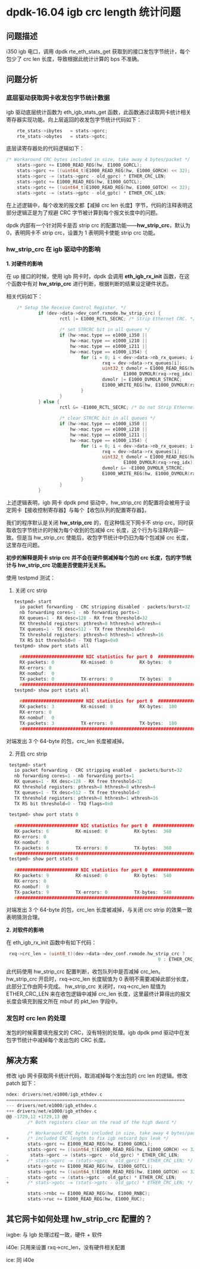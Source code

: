 # dpdk-16.04 igb crc length 统计问题
## 问题描述

i350 igb 电口，调用 dpdk rte_eth_stats_get 获取到的接口发包字节统计，每个包少了 crc len 长度，导致根据此统计计算的 bps 不准确。

## 问题分析

### 底层驱动获取网卡收发包字节统计数据

igb 驱动底层统计函数为 eth_igb_stats_get 函数，此函数通过读取网卡统计相关寄存器实现功能。向上层返回的收发包字节统计代码如下：

```c
	rte_stats->ibytes   = stats->gorc;
	rte_stats->obytes   = stats->gotc;
```

底层读寄存器处的代码逻辑如下：

```c
/* Workaround CRC bytes included in size, take away 4 bytes/packet */
	stats->gorc += E1000_READ_REG(hw, E1000_GORCL);
	stats->gorc += ((uint64_t)E1000_READ_REG(hw, E1000_GORCH) << 32);
	stats->gorc -= (stats->gprc - old_gprc) * ETHER_CRC_LEN;
	stats->gotc += E1000_READ_REG(hw, E1000_GOTCL);
	stats->gotc += ((uint64_t)E1000_READ_REG(hw, E1000_GOTCH) << 32);
	stats->gotc -= (stats->gptc - old_gptc) * ETHER_CRC_LEN;
```

在上述逻辑中，每个收发的报文都【减掉 crc len 长度】字节，代码的注释表明这部分逻辑正是为了规避 CRC 字节被计算到每个报文长度中的问题。

dpdk 内部有一个针对网卡是否 strip crc 的配置功能——**hw_strip_crc**，默认为 0，表明网卡不 strip crc，设置为 1 表明网卡使能 strip crc 功能。

### hw_strip_crc 在 igb 驱动中的影响
**1. 对硬件的影响**
    
   在 up 接口的时候，使用 igb 网卡时，dpdk 会调用 **eth_igb_rx_init** 函数，在这个函数中有对 **hw_strip_crc** 进行判断，根据判断的结果设定硬件状态。
    
   相关代码如下：

```c
    /* Setup the Receive Control Register. */
            if (dev->data->dev_conf.rxmode.hw_strip_crc) {
                    rctl |= E1000_RCTL_SECRC; /* Strip Ethernet CRC. */
    
                    /* set STRCRC bit in all queues */
                    if (hw->mac.type == e1000_i350 ||
                        hw->mac.type == e1000_i210 ||
                        hw->mac.type == e1000_i211 ||
                        hw->mac.type == e1000_i354) {
                            for (i = 0; i < dev->data->nb_rx_queues; i++) {
                                    rxq = dev->data->rx_queues[i];
                                    uint32_t dvmolr = E1000_READ_REG(hw,
                                            E1000_DVMOLR(rxq->reg_idx));
                                    dvmolr |= E1000_DVMOLR_STRCRC;
                                    E1000_WRITE_REG(hw, E1000_DVMOLR(rxq->reg_idx), dvmolr);
                            }
                    }
            } else {
                    rctl &= ~E1000_RCTL_SECRC; /* Do not Strip Ethernet CRC. */
    
                    /* clear STRCRC bit in all queues */
                    if (hw->mac.type == e1000_i350 ||
                        hw->mac.type == e1000_i210 ||
                        hw->mac.type == e1000_i211 ||
                        hw->mac.type == e1000_i354) {
                            for (i = 0; i < dev->data->nb_rx_queues; i++) {
                                    rxq = dev->data->rx_queues[i];
                                    uint32_t dvmolr = E1000_READ_REG(hw,
                                            E1000_DVMOLR(rxq->reg_idx));
                                    dvmolr &= ~E1000_DVMOLR_STRCRC;
                                    E1000_WRITE_REG(hw, E1000_DVMOLR(rxq->reg_idx), dvmolr);
                            }
                    }
            }
```

上述逻辑表明，igb 网卡 dpdk pmd 驱动中，hw_strip_crc 的配置将会被用于设定网卡【接收控制寄存器】与每个【收包队列的配置寄存器】。
    
我们的程序默认是关闭 **hw_strip_crc** 的，在这种情况下网卡不 strip crc，同时获取收包字节统计的时候为每个收到的包减掉 crc 长度，这个行为与注释内容一致。但是当 hw_strip_crc 使能后，收包字节统计中仍旧为每个包减掉 crc 长度，这里存在问题。
    
   **初步的解释是网卡 strip crc 并不会在硬件侧减掉每个包的 crc 长度，包的字节统计与 hw_strip_crc 功能是否使能并无关系。**
    
   使用 testpmd 测试：
    
   1. 关闭 crc strip

 ```c
    testpmd> start
      io packet forwarding - CRC stripping disabled - packets/burst=32
      nb forwarding cores=1 - nb forwarding ports=1
      RX queues=1 - RX desc=128 - RX free threshold=32
      RX threshold registers: pthresh=8 hthresh=8 wthresh=4
      TX queues=1 - TX desc=512 - TX free threshold=0
      TX threshold registers: pthresh=8 hthresh=1 wthresh=16
      TX RS bit threshold=0 - TXQ flags=0x0
    testpmd> show port stats all
    
      ######################## NIC statistics for port 0  ########################
      RX-packets: 0          RX-missed: 0          RX-bytes:  0
      RX-errors: 0
      RX-nombuf:  0
      TX-packets: 0          TX-errors: 0          TX-bytes:  0
      ############################################################################
    testpmd> show port stats all
    
      ######################## NIC statistics for port 0  ########################
      RX-packets: 3          RX-missed: 0          RX-bytes:  180
      RX-errors: 0
      RX-nombuf:  0
      TX-packets: 3          TX-errors: 0          TX-bytes:  180
      ############################################################################
 ```

   对端发出 3 个 64-byte 的包，crc_len 长度被减掉。
    
   2. 开启 crc strip

   ```c
    testpmd> start
      io packet forwarding - CRC stripping enabled - packets/burst=32
      nb forwarding cores=1 - nb forwarding ports=1
      RX queues=1 - RX desc=128 - RX free threshold=32
      RX threshold registers: pthresh=8 hthresh=8 wthresh=4
      TX queues=1 - TX desc=512 - TX free threshold=0
      TX threshold registers: pthresh=8 hthresh=1 wthresh=16
      TX RS bit threshold=0 - TXQ flags=0x0
    
    testpmd> show port stats 0
    
      ######################## NIC statistics for port 0  ########################
      RX-packets: 6          RX-missed: 0          RX-bytes:  360
      RX-errors: 0
      RX-nombuf:  0
      TX-packets: 6          TX-errors: 0          TX-bytes:  360
      ############################################################################
    testpmd> show port stats 0
    
      ######################## NIC statistics for port 0  ########################
      RX-packets: 9          RX-missed: 0          RX-bytes:  540
      RX-errors: 0
      RX-nombuf:  0
      TX-packets: 9          TX-errors: 0          TX-bytes:  540
      ############################################################################
   ```

   对端发出 3 个 64-byte 的包，crc_len 长度被减掉，与关闭 crc strip 的效果一致表明猜测合理。
    
**2. 对软件的影响**
    
   在 eth_igb_rx_init  函数中有如下代码：
    
   ```c
    rxq->crc_len = (uint8_t)(dev->data->dev_conf.rxmode.hw_strip_crc ?
                                                            0 : ETHER_CRC_LEN);
   ```

   此代码使用 hw_strip_crc 配置判断，收包队列中是否减掉 crc_len。
   hw_strip_crc 开启时，rxq->crc_len 长度赋值为 0 表明不需要减掉此部分长度，此部分工作由网卡完成。
   hw_strip_crc 关闭时，rxq->crc_len 赋值为 ETHER_CRC_LEN 来在收包逻辑中减掉 crc_len 长度，这里最终计算得出的报文长度会填充到报文所在 mbuf 的 pkt_len 字段中。
    

### 发包时 crc len 的处理

发包的时候需要填充报文的 CRC，没有特别的处理。igb dpdk pmd 驱动中在发包字节统计中减掉每个发出包的 CRC 长度。

## 解决方案

修改 igb 网卡获取网卡统计代码，取消减掉每个发出包的 crc len 的逻辑。修改 patch 如下：

```c
ndex: drivers/net/e1000/igb_ethdev.c
===================================================================
--- drivers/net/e1000/igb_ethdev.c     
+++ drivers/net/e1000/igb_ethdev.c
@@ -1729,12 +1729,13 @@
        /* Both registers clear on the read of the high dword */

        /* Workaround CRC bytes included in size, take away 4 bytes/packet */
+       /* included CRC length to fix igb netcard bps leak */
        stats->gorc += E1000_READ_REG(hw, E1000_GORCL);
        stats->gorc += ((uint64_t)E1000_READ_REG(hw, E1000_GORCH) << 32);
-        stats->gorc -= (stats->gprc - old_gprc) * ETHER_CRC_LEN;
+       /* stats->gorc -= (stats->gprc - old_gprc) * ETHER_CRC_LEN; */
        stats->gotc += E1000_READ_REG(hw, E1000_GOTCL);
        stats->gotc += ((uint64_t)E1000_READ_REG(hw, E1000_GOTCH) << 32);
-       stats->gotc -= (stats->gptc - old_gptc) * ETHER_CRC_LEN;
+       /* stats->gotc -= (stats->gptc - old_gptc) * ETHER_CRC_LEN; */

        stats->rnbc += E1000_READ_REG(hw, E1000_RNBC);
        stats->ruc += E1000_READ_REG(hw, E1000_RUC);
```

## 其它网卡如何处理 hw_strip_crc 配置的？

ixgbe: 与 Igb 处理过程一致，硬件 + 软件

i40e: 只用来设置 rxq->crc_len，没有硬件相关配置

ice: 同 i40e